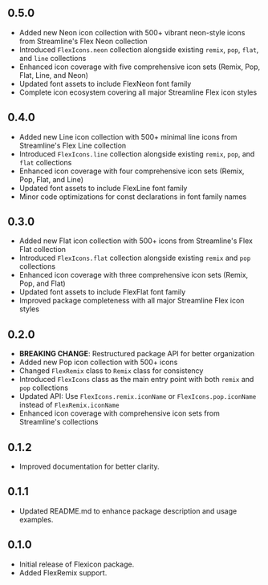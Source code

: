 ## 0.5.0

* Added new Neon icon collection with 500+ vibrant neon-style icons from Streamline's Flex Neon collection
* Introduced `FlexIcons.neon` collection alongside existing `remix`, `pop`, `flat`, and `line` collections
* Enhanced icon coverage with five comprehensive icon sets (Remix, Pop, Flat, Line, and Neon)
* Updated font assets to include FlexNeon font family
* Complete icon ecosystem covering all major Streamline Flex icon styles

## 0.4.0

* Added new Line icon collection with 500+ minimal line icons from Streamline's Flex Line collection
* Introduced `FlexIcons.line` collection alongside existing `remix`, `pop`, and `flat` collections
* Enhanced icon coverage with four comprehensive icon sets (Remix, Pop, Flat, and Line)
* Updated font assets to include FlexLine font family
* Minor code optimizations for const declarations in font family names

## 0.3.0

* Added new Flat icon collection with 500+ icons from Streamline's Flex Flat collection
* Introduced `FlexIcons.flat` collection alongside existing `remix` and `pop` collections
* Enhanced icon coverage with three comprehensive icon sets (Remix, Pop, and Flat)
* Updated font assets to include FlexFlat font family
* Improved package completeness with all major Streamline Flex icon styles

## 0.2.0

* **BREAKING CHANGE**: Restructured package API for better organization
* Added new Pop icon collection with 500+ icons
* Changed `FlexRemix` class to `Remix` class for consistency
* Introduced `FlexIcons` class as the main entry point with both `remix` and `pop` collections
* Updated API: Use `FlexIcons.remix.iconName` or `FlexIcons.pop.iconName` instead of `FlexRemix.iconName`
* Enhanced icon coverage with comprehensive icon sets from Streamline's collections

## 0.1.2

* Improved documentation for better clarity.

## 0.1.1

* Updated README.md to enhance package description and usage examples.

## 0.1.0

* Initial release of Flexicon package.
* Added FlexRemix support.
